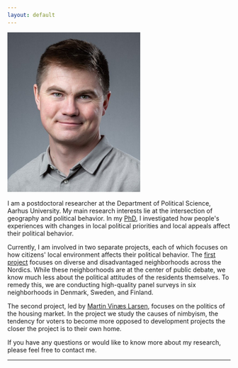 ```yaml
---
layout: default
---
```



<img class="profile-picture" src="nn.jpg">


I am a postdoctoral researcher at the Department of Political Science, Aarhus University. My main research interests lie at the intersection of geography and political behavior. In my [PhD](https://politica.dk/politicas-phd-serie/niels-nyholt), I investigated how people's experiences with changes in local political priorities and local appeals affect their political behavior. 

Currently, I am involved in two separate projects, each of which focuses on how citizens' local environment affects their political behavior. The [first project](https://futurenordics.org/projects/future-diverse-and-disadvantaged-neighborhoods-nordic-welfare-states-voices-residents) focuses on diverse and disadvantaged neighborhoods across the Nordics. While these neighborhoods are at the center of public debate, we know much less about the political attitudes of the residents themselves. To remedy this, we are conducting high-quality panel surveys in six neighborhoods in Denmark, Sweden, and Finland.

The second project, led by [Martin Vinæs Larsen](https://www.martinvlarsen.com/), focuses on the politics of the housing market. In the project we study the causes of nimbyism, the tendency for voters to become more opposed to development projects the closer the project is to their own home. 

If you have any questions or would like to know more about my research, please feel free to contact me.


---
